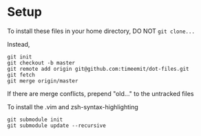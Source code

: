 # Setup

To install these files in your home directory, DO NOT `git clone...`

Instead,

```
git init
git checkout -b master
git remote add origin git@github.com:timeemit/dot-files.git
git fetch
git merge origin/master
```

If there are merge conflicts, prepend "old..." to the untracked files

To install the .vim and zsh-syntax-highlighting

```
git submodule init
git submodule update --recursive
```
